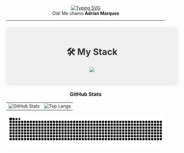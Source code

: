 <div align="center">
  <a href="https://git.io/typing-svg">
    <img src="https://readme-typing-svg.demolab.com?font=Fira+Code&weight=500&size=22&pause=1000&color=EEEEEE&center=true&vCenter=true&random=false&width=524&lines=%E2%8A%B9+Welcome+to+my+profile!+%CB%99%E1%B5%95%CB%99+%E2%8A%B9+" alt="Typing SVG">
  </a>
</div>

<div align="center">
  Olá! Me chamo <strong>Adrian Marques</strong>
</div>

---

<div align="center" style="background-color: #f0f0f0; padding: 20px; border-radius: 10px; box-shadow: 0 4px 8px rgba(0,0,0,0.1); margin-top: 20px; max-width: 600px; width: 100%;">
  <h2 style="color: #333; font-size: 28px; margin-bottom: 20px;">🛠 My Stack</h2>  
  <p align="center">
    <a href="https://skillicons.dev">
      <img src="https://skillicons.dev/icons?i=html,css,java,spring,mysql,postgres,vscode,eclipse&theme=light" />
    </a>
  </p>
</div>

<div style="text-align: center;" align="center">
 <h3 align="center">GitHub Stats</h3>

<p align="center">
  <table>
    <tr>
      <td>
        <img src="https://github-readme-stats.vercel.app/api?username=Adr1anMarques&show_icons=true&count_private=true&hide=issues&bg_color=000000&title_color=BBBBBB&text_color=DDDDDD&icon_color=CCCCCC&border_color=444" alt="GitHub Stats" />
      </td>
      <td>
        <img src="https://github-readme-stats.vercel.app/api/top-langs/?username=Adr1anMarques&layout=compact&hide=html,scss,less&count_private=true&bg_color=000000&title_color=BBBBBB&text_color=DDDDDD&icon_color=CCCCCC&border_color=444" alt="Top Langs" />
      </td>
    </tr>
  </table>
</p>



</div>

<picture align="center">
  <source media="(prefers-color-scheme: dark)" srcset="https://raw.githubusercontent.com/Adr1anMarques/Adr1anMarques/output/github-contribution-grid-snake-dark.svg">
  <source media="(prefers-color-scheme: light)" srcset="https://raw.githubusercontent.com/Adr1anMarques/Adr1anMarques/output/github-contribution-grid-snake-dark.svg">
  <img align="center" alt="github contribution grid snake animation" src="https://raw.githubusercontent.com/Adr1anMarques/Adr1anMarques/output/github-contribution-grid-snake.svg">
</picture>
